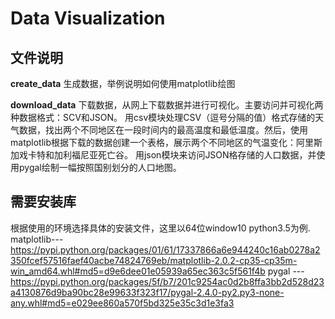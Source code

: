 # Data Visualization

## 文件说明
  **create_data**
  生成数据，举例说明如何使用matplotlib绘图 
  
  **download_data**
  下载数据，从网上下载数据并进行可视化。主要访问并可视化两种数据格式：SCV和JSON。
  用csv模块处理CSV（逗号分隔的值）格式存储的天气数据，找出两个不同地区在一段时间内的最高温度和最低温度。然后，使用matplotlib根据下载的数据创建一个表格，展示两个不同地区的气温变化：阿里斯加戏卡特和加利福尼亚死亡谷。
  用json模块来访问JSON格存储的人口数据，并使用pygal绘制一幅按照国别划分的人口地图。
  

## 需要安装库
  根据使用的环境选择具体的安装文件，这里以64位window10 python3.5为例.
  matplotlib---https://pypi.python.org/packages/01/61/17337866a6e944240c16ab0278a2350fcef57516faef40acbe74824769eb/matplotlib-2.0.2-cp35-cp35m-win_amd64.whl#md5=d9e6dee01e05939a65ec363c5f561f4b
  pygal     ---https://pypi.python.org/packages/5f/b7/201c9254ac0d2b8ffa3bb2d528d23a4130876d9ba90bc28e99633f323f17/pygal-2.4.0-py2.py3-none-any.whl#md5=e029ee860a570f5bd325e35c3d1e3fa3
